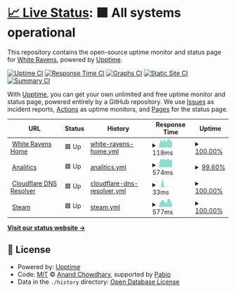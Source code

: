 # [📈 Live Status](https://status.whiteravens.net): <!--live status--> **🟩 All systems operational**

This repository contains the open-source uptime monitor and status page for [White Ravens](https://whiteravens.net), powered by [Upptime](https://github.com/upptime/upptime).

[![Uptime CI](https://github.com/whiteravens20/status.whiteravens.net/workflows/Uptime%20CI/badge.svg)](https://github.com/whiteravens20/status.whiteravens.net/actions?query=workflow%3A%22Uptime+CI%22)
[![Response Time CI](https://github.com/whiteravens20/status.whiteravens.net/workflows/Response%20Time%20CI/badge.svg)](https://github.com/whiteravens20/status.whiteravens.net/actions?query=workflow%3A%22Response+Time+CI%22)
[![Graphs CI](https://github.com/whiteravens20/status.whiteravens.net/workflows/Graphs%20CI/badge.svg)](https://github.com/whiteravens20/status.whiteravens.net/actions?query=workflow%3A%22Graphs+CI%22)
[![Static Site CI](https://github.com/whiteravens20/status.whiteravens.net/workflows/Static%20Site%20CI/badge.svg)](https://github.com/whiteravens20/status.whiteravens.net/actions?query=workflow%3A%22Static+Site+CI%22)
[![Summary CI](https://github.com/whiteravens20/status.whiteravens.net/workflows/Summary%20CI/badge.svg)](https://github.com/whiteravens20/status.whiteravens.net/actions?query=workflow%3A%22Summary+CI%22)

With [Upptime](https://upptime.js.org), you can get your own unlimited and free uptime monitor and status page, powered entirely by a GitHub repository. We use [Issues](https://github.com/whiteravens20/status.whiteravens.net/issues) as incident reports, [Actions](https://github.com/whiteravens20/status.whiteravens.net/actions) as uptime monitors, and [Pages](https://status.whiteravens.net) for the status page.

<!--start: status pages-->
<!-- This summary is generated by Upptime (https://github.com/upptime/upptime) -->
<!-- Do not edit this manually, your changes will be overwritten -->
<!-- prettier-ignore -->
| URL | Status | History | Response Time | Uptime |
| --- | ------ | ------- | ------------- | ------ |
| <img alt="" src="https://icons.duckduckgo.com/ip3/whiteravens.net.ico" height="13"> [White Ravens Home](https://whiteravens.net) | 🟩 Up | [white-ravens-home.yml](https://github.com/whiteravens20/status.whiteravens.net/commits/HEAD/history/white-ravens-home.yml) | <details><summary><img alt="Response time graph" src="./graphs/white-ravens-home/response-time-week.png" height="20"> 118ms</summary><br><a href="https://status.whiteravens.net/history/white-ravens-home"><img alt="Response time 141" src="https://img.shields.io/endpoint?url=https%3A%2F%2Fraw.githubusercontent.com%2Fwhiteravens20%2Fstatus.whiteravens.net%2FHEAD%2Fapi%2Fwhite-ravens-home%2Fresponse-time.json"></a><br><a href="https://status.whiteravens.net/history/white-ravens-home"><img alt="24-hour response time 96" src="https://img.shields.io/endpoint?url=https%3A%2F%2Fraw.githubusercontent.com%2Fwhiteravens20%2Fstatus.whiteravens.net%2FHEAD%2Fapi%2Fwhite-ravens-home%2Fresponse-time-day.json"></a><br><a href="https://status.whiteravens.net/history/white-ravens-home"><img alt="7-day response time 118" src="https://img.shields.io/endpoint?url=https%3A%2F%2Fraw.githubusercontent.com%2Fwhiteravens20%2Fstatus.whiteravens.net%2FHEAD%2Fapi%2Fwhite-ravens-home%2Fresponse-time-week.json"></a><br><a href="https://status.whiteravens.net/history/white-ravens-home"><img alt="30-day response time 141" src="https://img.shields.io/endpoint?url=https%3A%2F%2Fraw.githubusercontent.com%2Fwhiteravens20%2Fstatus.whiteravens.net%2FHEAD%2Fapi%2Fwhite-ravens-home%2Fresponse-time-month.json"></a><br><a href="https://status.whiteravens.net/history/white-ravens-home"><img alt="1-year response time 141" src="https://img.shields.io/endpoint?url=https%3A%2F%2Fraw.githubusercontent.com%2Fwhiteravens20%2Fstatus.whiteravens.net%2FHEAD%2Fapi%2Fwhite-ravens-home%2Fresponse-time-year.json"></a></details> | <details><summary><a href="https://status.whiteravens.net/history/white-ravens-home">100.00%</a></summary><a href="https://status.whiteravens.net/history/white-ravens-home"><img alt="All-time uptime 100.00%" src="https://img.shields.io/endpoint?url=https%3A%2F%2Fraw.githubusercontent.com%2Fwhiteravens20%2Fstatus.whiteravens.net%2FHEAD%2Fapi%2Fwhite-ravens-home%2Fuptime.json"></a><br><a href="https://status.whiteravens.net/history/white-ravens-home"><img alt="24-hour uptime 100.00%" src="https://img.shields.io/endpoint?url=https%3A%2F%2Fraw.githubusercontent.com%2Fwhiteravens20%2Fstatus.whiteravens.net%2FHEAD%2Fapi%2Fwhite-ravens-home%2Fuptime-day.json"></a><br><a href="https://status.whiteravens.net/history/white-ravens-home"><img alt="7-day uptime 100.00%" src="https://img.shields.io/endpoint?url=https%3A%2F%2Fraw.githubusercontent.com%2Fwhiteravens20%2Fstatus.whiteravens.net%2FHEAD%2Fapi%2Fwhite-ravens-home%2Fuptime-week.json"></a><br><a href="https://status.whiteravens.net/history/white-ravens-home"><img alt="30-day uptime 100.00%" src="https://img.shields.io/endpoint?url=https%3A%2F%2Fraw.githubusercontent.com%2Fwhiteravens20%2Fstatus.whiteravens.net%2FHEAD%2Fapi%2Fwhite-ravens-home%2Fuptime-month.json"></a><br><a href="https://status.whiteravens.net/history/white-ravens-home"><img alt="1-year uptime 100.00%" src="https://img.shields.io/endpoint?url=https%3A%2F%2Fraw.githubusercontent.com%2Fwhiteravens20%2Fstatus.whiteravens.net%2FHEAD%2Fapi%2Fwhite-ravens-home%2Fuptime-year.json"></a></details>
| <img alt="" src="https://icons.duckduckgo.com/ip3/whiteravens.goatcounter.com.ico" height="13"> [Analitics](https://whiteravens.goatcounter.com) | 🟩 Up | [analitics.yml](https://github.com/whiteravens20/status.whiteravens.net/commits/HEAD/history/analitics.yml) | <details><summary><img alt="Response time graph" src="./graphs/analitics/response-time-week.png" height="20"> 574ms</summary><br><a href="https://status.whiteravens.net/history/analitics"><img alt="Response time 609" src="https://img.shields.io/endpoint?url=https%3A%2F%2Fraw.githubusercontent.com%2Fwhiteravens20%2Fstatus.whiteravens.net%2FHEAD%2Fapi%2Fanalitics%2Fresponse-time.json"></a><br><a href="https://status.whiteravens.net/history/analitics"><img alt="24-hour response time 622" src="https://img.shields.io/endpoint?url=https%3A%2F%2Fraw.githubusercontent.com%2Fwhiteravens20%2Fstatus.whiteravens.net%2FHEAD%2Fapi%2Fanalitics%2Fresponse-time-day.json"></a><br><a href="https://status.whiteravens.net/history/analitics"><img alt="7-day response time 574" src="https://img.shields.io/endpoint?url=https%3A%2F%2Fraw.githubusercontent.com%2Fwhiteravens20%2Fstatus.whiteravens.net%2FHEAD%2Fapi%2Fanalitics%2Fresponse-time-week.json"></a><br><a href="https://status.whiteravens.net/history/analitics"><img alt="30-day response time 609" src="https://img.shields.io/endpoint?url=https%3A%2F%2Fraw.githubusercontent.com%2Fwhiteravens20%2Fstatus.whiteravens.net%2FHEAD%2Fapi%2Fanalitics%2Fresponse-time-month.json"></a><br><a href="https://status.whiteravens.net/history/analitics"><img alt="1-year response time 609" src="https://img.shields.io/endpoint?url=https%3A%2F%2Fraw.githubusercontent.com%2Fwhiteravens20%2Fstatus.whiteravens.net%2FHEAD%2Fapi%2Fanalitics%2Fresponse-time-year.json"></a></details> | <details><summary><a href="https://status.whiteravens.net/history/analitics">99.60%</a></summary><a href="https://status.whiteravens.net/history/analitics"><img alt="All-time uptime 98.53%" src="https://img.shields.io/endpoint?url=https%3A%2F%2Fraw.githubusercontent.com%2Fwhiteravens20%2Fstatus.whiteravens.net%2FHEAD%2Fapi%2Fanalitics%2Fuptime.json"></a><br><a href="https://status.whiteravens.net/history/analitics"><img alt="24-hour uptime 97.20%" src="https://img.shields.io/endpoint?url=https%3A%2F%2Fraw.githubusercontent.com%2Fwhiteravens20%2Fstatus.whiteravens.net%2FHEAD%2Fapi%2Fanalitics%2Fuptime-day.json"></a><br><a href="https://status.whiteravens.net/history/analitics"><img alt="7-day uptime 99.60%" src="https://img.shields.io/endpoint?url=https%3A%2F%2Fraw.githubusercontent.com%2Fwhiteravens20%2Fstatus.whiteravens.net%2FHEAD%2Fapi%2Fanalitics%2Fuptime-week.json"></a><br><a href="https://status.whiteravens.net/history/analitics"><img alt="30-day uptime 98.53%" src="https://img.shields.io/endpoint?url=https%3A%2F%2Fraw.githubusercontent.com%2Fwhiteravens20%2Fstatus.whiteravens.net%2FHEAD%2Fapi%2Fanalitics%2Fuptime-month.json"></a><br><a href="https://status.whiteravens.net/history/analitics"><img alt="1-year uptime 98.53%" src="https://img.shields.io/endpoint?url=https%3A%2F%2Fraw.githubusercontent.com%2Fwhiteravens20%2Fstatus.whiteravens.net%2FHEAD%2Fapi%2Fanalitics%2Fuptime-year.json"></a></details>
| <img alt="" src="https://www.cloudflare.com/favicon.ico" height="13"> [Cloudflare DNS Resolver](1.1.1.1) | 🟩 Up | [cloudflare-dns-resolver.yml](https://github.com/whiteravens20/status.whiteravens.net/commits/HEAD/history/cloudflare-dns-resolver.yml) | <details><summary><img alt="Response time graph" src="./graphs/cloudflare-dns-resolver/response-time-week.png" height="20"> 33ms</summary><br><a href="https://status.whiteravens.net/history/cloudflare-dns-resolver"><img alt="Response time 11" src="https://img.shields.io/endpoint?url=https%3A%2F%2Fraw.githubusercontent.com%2Fwhiteravens20%2Fstatus.whiteravens.net%2FHEAD%2Fapi%2Fcloudflare-dns-resolver%2Fresponse-time.json"></a><br><a href="https://status.whiteravens.net/history/cloudflare-dns-resolver"><img alt="24-hour response time 6" src="https://img.shields.io/endpoint?url=https%3A%2F%2Fraw.githubusercontent.com%2Fwhiteravens20%2Fstatus.whiteravens.net%2FHEAD%2Fapi%2Fcloudflare-dns-resolver%2Fresponse-time-day.json"></a><br><a href="https://status.whiteravens.net/history/cloudflare-dns-resolver"><img alt="7-day response time 33" src="https://img.shields.io/endpoint?url=https%3A%2F%2Fraw.githubusercontent.com%2Fwhiteravens20%2Fstatus.whiteravens.net%2FHEAD%2Fapi%2Fcloudflare-dns-resolver%2Fresponse-time-week.json"></a><br><a href="https://status.whiteravens.net/history/cloudflare-dns-resolver"><img alt="30-day response time 11" src="https://img.shields.io/endpoint?url=https%3A%2F%2Fraw.githubusercontent.com%2Fwhiteravens20%2Fstatus.whiteravens.net%2FHEAD%2Fapi%2Fcloudflare-dns-resolver%2Fresponse-time-month.json"></a><br><a href="https://status.whiteravens.net/history/cloudflare-dns-resolver"><img alt="1-year response time 11" src="https://img.shields.io/endpoint?url=https%3A%2F%2Fraw.githubusercontent.com%2Fwhiteravens20%2Fstatus.whiteravens.net%2FHEAD%2Fapi%2Fcloudflare-dns-resolver%2Fresponse-time-year.json"></a></details> | <details><summary><a href="https://status.whiteravens.net/history/cloudflare-dns-resolver">100.00%</a></summary><a href="https://status.whiteravens.net/history/cloudflare-dns-resolver"><img alt="All-time uptime 100.00%" src="https://img.shields.io/endpoint?url=https%3A%2F%2Fraw.githubusercontent.com%2Fwhiteravens20%2Fstatus.whiteravens.net%2FHEAD%2Fapi%2Fcloudflare-dns-resolver%2Fuptime.json"></a><br><a href="https://status.whiteravens.net/history/cloudflare-dns-resolver"><img alt="24-hour uptime 100.00%" src="https://img.shields.io/endpoint?url=https%3A%2F%2Fraw.githubusercontent.com%2Fwhiteravens20%2Fstatus.whiteravens.net%2FHEAD%2Fapi%2Fcloudflare-dns-resolver%2Fuptime-day.json"></a><br><a href="https://status.whiteravens.net/history/cloudflare-dns-resolver"><img alt="7-day uptime 100.00%" src="https://img.shields.io/endpoint?url=https%3A%2F%2Fraw.githubusercontent.com%2Fwhiteravens20%2Fstatus.whiteravens.net%2FHEAD%2Fapi%2Fcloudflare-dns-resolver%2Fuptime-week.json"></a><br><a href="https://status.whiteravens.net/history/cloudflare-dns-resolver"><img alt="30-day uptime 100.00%" src="https://img.shields.io/endpoint?url=https%3A%2F%2Fraw.githubusercontent.com%2Fwhiteravens20%2Fstatus.whiteravens.net%2FHEAD%2Fapi%2Fcloudflare-dns-resolver%2Fuptime-month.json"></a><br><a href="https://status.whiteravens.net/history/cloudflare-dns-resolver"><img alt="1-year uptime 100.00%" src="https://img.shields.io/endpoint?url=https%3A%2F%2Fraw.githubusercontent.com%2Fwhiteravens20%2Fstatus.whiteravens.net%2FHEAD%2Fapi%2Fcloudflare-dns-resolver%2Fuptime-year.json"></a></details>
| <img alt="" src="https://icons.duckduckgo.com/ip3/store.steampowered.com.ico" height="13"> [Steam](https://store.steampowered.com) | 🟩 Up | [steam.yml](https://github.com/whiteravens20/status.whiteravens.net/commits/HEAD/history/steam.yml) | <details><summary><img alt="Response time graph" src="./graphs/steam/response-time-week.png" height="20"> 577ms</summary><br><a href="https://status.whiteravens.net/history/steam"><img alt="Response time 519" src="https://img.shields.io/endpoint?url=https%3A%2F%2Fraw.githubusercontent.com%2Fwhiteravens20%2Fstatus.whiteravens.net%2FHEAD%2Fapi%2Fsteam%2Fresponse-time.json"></a><br><a href="https://status.whiteravens.net/history/steam"><img alt="24-hour response time 397" src="https://img.shields.io/endpoint?url=https%3A%2F%2Fraw.githubusercontent.com%2Fwhiteravens20%2Fstatus.whiteravens.net%2FHEAD%2Fapi%2Fsteam%2Fresponse-time-day.json"></a><br><a href="https://status.whiteravens.net/history/steam"><img alt="7-day response time 577" src="https://img.shields.io/endpoint?url=https%3A%2F%2Fraw.githubusercontent.com%2Fwhiteravens20%2Fstatus.whiteravens.net%2FHEAD%2Fapi%2Fsteam%2Fresponse-time-week.json"></a><br><a href="https://status.whiteravens.net/history/steam"><img alt="30-day response time 519" src="https://img.shields.io/endpoint?url=https%3A%2F%2Fraw.githubusercontent.com%2Fwhiteravens20%2Fstatus.whiteravens.net%2FHEAD%2Fapi%2Fsteam%2Fresponse-time-month.json"></a><br><a href="https://status.whiteravens.net/history/steam"><img alt="1-year response time 519" src="https://img.shields.io/endpoint?url=https%3A%2F%2Fraw.githubusercontent.com%2Fwhiteravens20%2Fstatus.whiteravens.net%2FHEAD%2Fapi%2Fsteam%2Fresponse-time-year.json"></a></details> | <details><summary><a href="https://status.whiteravens.net/history/steam">100.00%</a></summary><a href="https://status.whiteravens.net/history/steam"><img alt="All-time uptime 100.00%" src="https://img.shields.io/endpoint?url=https%3A%2F%2Fraw.githubusercontent.com%2Fwhiteravens20%2Fstatus.whiteravens.net%2FHEAD%2Fapi%2Fsteam%2Fuptime.json"></a><br><a href="https://status.whiteravens.net/history/steam"><img alt="24-hour uptime 100.00%" src="https://img.shields.io/endpoint?url=https%3A%2F%2Fraw.githubusercontent.com%2Fwhiteravens20%2Fstatus.whiteravens.net%2FHEAD%2Fapi%2Fsteam%2Fuptime-day.json"></a><br><a href="https://status.whiteravens.net/history/steam"><img alt="7-day uptime 100.00%" src="https://img.shields.io/endpoint?url=https%3A%2F%2Fraw.githubusercontent.com%2Fwhiteravens20%2Fstatus.whiteravens.net%2FHEAD%2Fapi%2Fsteam%2Fuptime-week.json"></a><br><a href="https://status.whiteravens.net/history/steam"><img alt="30-day uptime 100.00%" src="https://img.shields.io/endpoint?url=https%3A%2F%2Fraw.githubusercontent.com%2Fwhiteravens20%2Fstatus.whiteravens.net%2FHEAD%2Fapi%2Fsteam%2Fuptime-month.json"></a><br><a href="https://status.whiteravens.net/history/steam"><img alt="1-year uptime 100.00%" src="https://img.shields.io/endpoint?url=https%3A%2F%2Fraw.githubusercontent.com%2Fwhiteravens20%2Fstatus.whiteravens.net%2FHEAD%2Fapi%2Fsteam%2Fuptime-year.json"></a></details>

<!--end: status pages-->

[**Visit our status website →**](https://status.whiteravens.net)

## 📄 License

- Powered by: [Upptime](https://github.com/upptime/upptime)
- Code: [MIT](./LICENSE) © [Anand Chowdhary](https://anandchowdhary.com), supported by [Pabio](https://pabio.com)
- Data in the `./history` directory: [Open Database License](https://opendatacommons.org/licenses/odbl/1-0/)
